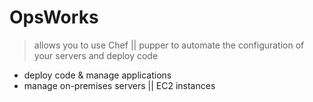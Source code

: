 # OpsWorks

> allows you to use Chef || pupper to automate the configuration of your servers and deploy code

- deploy code & manage applications
- manage on-premises servers || EC2 instances
